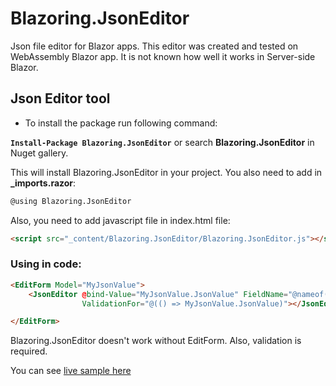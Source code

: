 # Blazoring.JsonEditor
Json file editor for Blazor apps. This editor was created and tested on WebAssembly Blazor app. It is not known how well it works in Server-side Blazor.

## Json Editor tool

* To install the package run following command:

**`Install-Package Blazoring.JsonEditor`**
or search **Blazoring.JsonEditor** in Nuget gallery.

This will install Blazoring.JsonEditor in your project. You also need to add in **_imports.razor**:
```html
@using Blazoring.JsonEditor
```
Also, you need to add javascript file in index.html file:

```html
<script src="_content/Blazoring.JsonEditor/Blazoring.JsonEditor.js"></script>
```
### Using in code:

```html
<EditForm Model="MyJsonValue">
    <JsonEditor @bind-Value="MyJsonValue.JsonValue" FieldName="@nameof(JsonTestModel.JsonValue)" 
                ValidationFor="@(() => MyJsonValue.JsonValue)"></JsonEditor>

</EditForm>
```

Blazoring.JsonEditor doesn't work without EditForm. Also, validation is required.

You can see [live sample here](https://peaceful-golick-f36338.netlify.com/)
